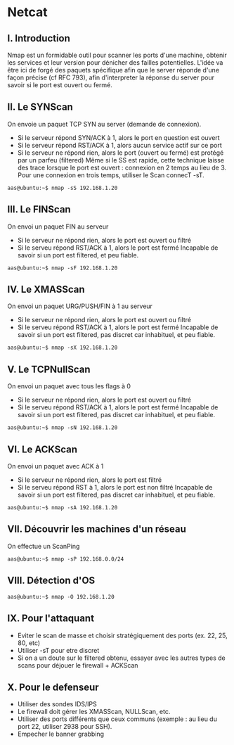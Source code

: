 # Netcat

## I. Introduction
Nmap est un formidable outil pour scanner les ports d'une machine, obtenir les services et leur version pour dénicher des failles potentielles. L'idée va être ici de forgé des paquets spécifique afin que le server réponde d'une façon précise (cf RFC 793), afin d'interpreter la réponse du server pour savoir si le port est ouvert ou fermé.

## II. Le SYNScan
On envoie un paquet TCP SYN au server (demande de connexion).
* Si le serveur répond SYN/ACK à 1, alors le port en question est ouvert
* Si le serveur répond RST/ACK à 1, alors aucun service actif sur ce port
* Si le serveur ne répond rien, alors le port (ouvert ou fermé) est protégé par un parfeu (filtered)
Même si le SS est rapide, cette technique laisse des trace lorsque le port est ouvert : connexion en 2 temps au lieu de 3. Pour une connexion en trois temps, utiliser le Scan connecT -sT.
```{r, engine='bash'}
aas@ubuntu:~$ nmap -sS 192.168.1.20
```

## III. Le FINScan
On envoi un paquet FIN au serveur
* Si le serveur ne répond rien, alors le port est ouvert ou filtré
* Si le serveu répond RST/ACK à 1, alors le port est fermé
Incapable de savoir si un port est filtered, et peu fiable.
```{r, engine='bash'}
aas@ubuntu:~$ nmap -sF 192.168.1.20
```

## IV. Le XMASScan
On envoi un paquet URG/PUSH/FIN à 1 au serveur
* Si le serveur ne répond rien, alors le port est ouvert ou filtré
* Si le serveu répond RST/ACK à 1, alors le port est fermé
Incapable de savoir si un port est filtered, pas discret car inhabituel, et peu fiable.
```{r, engine='bash'}
aas@ubuntu:~$ nmap -sX 192.168.1.20
```

## V. Le TCPNullScan
On envoi un paquet avec tous les flags à 0
* Si le serveur ne répond rien, alors le port est ouvert ou filtré
* Si le serveu répond RST/ACK à 1, alors le port est fermé
Incapable de savoir si un port est filtered, pas discret car inhabituel, et peu fiable.
```{r, engine='bash'}
aas@ubuntu:~$ nmap -sN 192.168.1.20
```

## VI. Le ACKScan
On envoi un paquet avec ACK à 1
* Si le serveur ne répond rien, alors le port est filtré
* Si le serveu répond RST à 1, alors le port est non filtré
Incapable de savoir si un port est filtered, pas discret car inhabituel, et peu fiable.
```{r, engine='bash'}
aas@ubuntu:~$ nmap -sA 192.168.1.20
```

## VII. Découvrir les machines d'un réseau
On effectue un ScanPing
```{r, engine='bash'}
aas@ubuntu:~$ nmap -sP 192.168.0.0/24
```

## VIII. Détection d'OS
```{r, engine='bash'}
aas@ubuntu:~$ nmap -O 192.168.1.20
```

## IX. Pour l'attaquant
* Eviter le scan de masse et choisir stratégiquement des ports (ex. 22, 25, 80, etc)
* Utiliser -sT pour etre discret
* Si on a un doute sur le filtered obtenu, essayer avec les autres types de scans pour déjouer le firewall + ACKScan

## X. Pour le defenseur
* Utiliser des sondes IDS/IPS
* Le firewall doit gérer les XMASScan, NULLScan, etc.
* Utiliser des ports différents que ceux communs (exemple : au lieu du port 22, utiliser 2938 pour SSH).
* Empecher le banner grabbing

